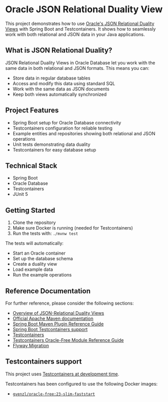 # Oracle JSON Relational Duality View

This project demonstrates how to
use [Oracle's JSON Relational Duality Views](https://docs.oracle.com/en/database/oracle/oracle-database/23/jsnvu/overview-json-relational-duality-views.html)
with Spring Boot and Testcontainers.
It shows how to seamlessly work with both relational and JSON data in your Java applications.

## What is JSON Relational Duality?

JSON Relational Duality Views in Oracle Database let you work with the same data in both relational and JSON formats.
This means you can:

- Store data in regular database tables
- Access and modify this data using standard SQL
- Work with the same data as JSON documents
- Keep both views automatically synchronized

## Project Features

- Spring Boot setup for Oracle Database connectivity
- Testcontainers configuration for reliable testing
- Example entities and repositories showing both relational and JSON operations
- Unit tests demonstrating data duality
- Testcontainers for easy database setup

## Technical Stack

- Spring Boot
- Oracle Database
- Testcontainers
- JUnit 5

## Getting Started

1. Clone the repository
2. Make sure Docker is running (needed for Testcontainers)
3. Run the tests with: `./mvnw test`

The tests will automatically:

- Start an Oracle container
- Set up the database schema
- Create a duality view
- Load example data
- Run the example operations

## Reference Documentation

For further reference, please consider the following sections:

* [Overview of JSON-Relational Duality Views](https://docs.oracle.com/en/database/oracle/oracle-database/23/jsnvu/overview-json-relational-duality-views.html)
* [Official Apache Maven documentation](https://maven.apache.org/guides/index.html)
* [Spring Boot Maven Plugin Reference Guide](https://docs.spring.io/spring-boot/3.4.0/maven-plugin)
* [Spring Boot Testcontainers support](https://docs.spring.io/spring-boot/3.4.0/reference/testing/testcontainers.html#testing.testcontainers)
* [Testcontainers](https://java.testcontainers.org/)
* [Testcontainers Oracle-Free Module Reference Guide](https://java.testcontainers.org/modules/databases/oraclefree/)
* [Flyway Migration](https://docs.spring.io/spring-boot/3.4.0/how-to/data-initialization.html#howto.data-initialization.migration-tool.flyway)

## Testcontainers support

This project
uses [Testcontainers at development time](https://docs.spring.io/spring-boot/3.4.0/reference/features/dev-services.html#features.dev-services.testcontainers).

Testcontainers has been configured to use the following Docker images:

* [`gvenzl/oracle-free:23-slim-faststart`](https://hub.docker.com/r/gvenzl/oracle-free)

